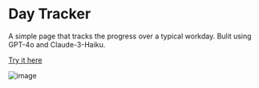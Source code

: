 # Day Tracker

A simple page that tracks the progress over a typical workday. Bulit using GPT-4o and Claude-3-Haiku.

[Try it here](https://nekonull.me/day-tracker/)


![image](https://github.com/jerrylususu/day-tracker/assets/17522475/d22e9ed4-7db2-45ea-a69b-cbb85dfd52a4)
